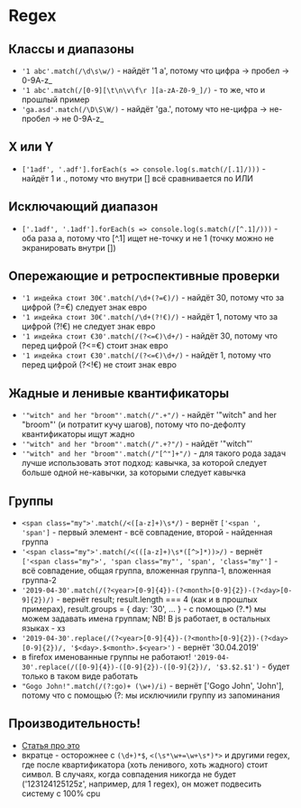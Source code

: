 # Regex

## Классы и диапазоны
- `'1 abc'.match(/\d\s\w/)` - найдёт '1 a', потому что цифра -> пробел -> 0-9A-z_
- `'1 abc'.match(/[0-9][\t\n\v\f\r ][a-zA-Z0-9_]/)` - то же, что и прошлый пример
- `'ga.asd'.match(/\D\S\W/)` - найдёт 'ga.', потому что не-цифра -> не-пробел -> не 0-9A-z_

## X или Y
- `['1adf', '.adf'].forEach(s => console.log(s.match(/[.1]/)))` - найдёт 1 и ., потому что внутри [] всё сравнивается по ИЛИ

## Исключающий диапазон
- `['.1adf', '.1adf'].forEach(s => console.log(s.match(/[^.1]/)))` - оба раза a, потому что [^.1] ищет не-точку и не 1 (точку можно не экранировать внутри [])

## Опережающие и ретроспективные проверки
- `'1 индейка стоит 30€'.match(/\d+(?=€)/)` - найдёт 30, потому что за цифрой (?=€) следует знак евро
- `'1 индейка стоит 30€'.match(/\d+(?!€)/)` - найдёт 1, потому что за цифрой (?!€) не следует знак евро
- `'1 индейка стоит €30'.match(/(?<=€)\d+/)` - найдёт 30, потому что перед цифрой (?<=€) стоит знак евро
- `'1 индейка стоит €30'.match(/(?<=€)\d+/)` - найдёт 1, потому что перед цифрой (?<!€) не стоит знак евро

## Жадные и ленивые квантификаторы
- `'"witch" and her "broom"'.match(/".+"/)` - найдёт '"witch" and her "broom"' (и потратит кучу шагов), потому что по-дефолту квантификаторы ищут жадно
- `'"witch" and her "broom"'.match(/".+?"/)` - найдёт '"witch"'
- `'"witch" and her "broom"'.match(/"[^"]+"/)` - для такого рода задач лучше использовать этот подход: кавычка, за которой следует больше одной не-кавычки, за которыми следует кавычка

## Группы
- `<span class="my">'.match(/<([a-z]+)\s*/)` - вернёт `['<span ', 'span']` - первый элемент - всё совпадение, второй - найденная группа
- `'<span class="my">'.match(/<(([a-z]+)\s*([^>]*))>/)` - вернёт `['<span class="my">', 'span class="my"', 'span', 'class="my"']` - всё совпадение, общая группа, вложенная группа-1, вложенная группа-2
- `'2019-04-30'.match(/(?<year>[0-9]{4})-(?<month>[0-9]{2})-(?<day>[0-9]{2})/)` - вернёт result; result.length === 4 (как и в прошлых примерах), result.groups = { day: '30', ... } - с помощью (?<day>.*) мы можем задавать имена группам; NB! В js работает, в остальных языках - хз
- `'2019-04-30'.replace(/(?<year>[0-9]{4})-(?<month>[0-9]{2})-(?<day>[0-9]{2})/, '$<day>.$<month>.$<year>')` - вернёт '30.04.2019'
- в firefox именованные группы не работают! `'2019-04-30'.replace(/([0-9]{4})-([0-9]{2})-([0-9]{2})/, '$3.$2.$1')` - будет только в таком виде работать
- `"Gogo John!".match(/(?:go)+ (\w+)/i)` - вернёт ['Gogo John', 'John'], потому что с помощью (?: мы исключиили группу из запоминания

## Производительность!
- [Статья про это](https://learn.javascript.ru/regexp-infinite-backtracking-problem)
- вкратце - осторожнее с `(\d+)*$`, `<(\s*\w+=\w+\s*)*>` и другими regex, где после квартификатора (хоть ленивого, хоть жадного) стоит символ. В случаях, когда совпадения никогда не будет ('123124125125z', например, для 1 regex), он может подвесить систему с 100% cpu

